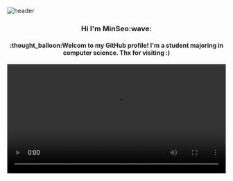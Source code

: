 ![header](https://capsule-render.vercel.app/api?type=waving&color=auto&height=300&section=header&text=minSeo%20Han&fontSize=90)


<div align=center>
  
<h3>Hi I'm MinSeo:wave:</h3>
<h4>:thought_balloon:Welcom to my GitHub profile! I'm a student majoring in computer science. Thx for visiting :) </h4>
  
  <!--움짤-->
<video width=100% loop="" src="![8c7e7f4cb8d0c0470059426a1b59000bee04fbc3](https://user-images.githubusercontent.com/73270553/220181410-30f352c5-044a-4e38-a1ff-58ce1c606724.gif)"/>

  
<h3>:wrench: Tech Stack :wrench:</h3>
<img alt="Java" src ="https://img.shields.io/badge/Java-007396.svg?&style=flat-square&logo=OpenJDK&logoColor=white"/>
<img alt="C" src ="https://img.shields.io/badge/C-A8B9CC.svg?&style=flat-square&logo=C&logoColor=white"/>
<img alt="C++" src ="https://img.shields.io/badge/C++-00599C.svg?&style=flat-square&logo=C%2B%2B&logoColor=white"/>
<img alt="Python" src ="https://img.shields.io/badge/Python-3776AB.svg?&style=flat-square&logo=Python&logoColor=white"/>
<img alt="javascript" src ="https://img.shields.io/badge/JavaScript-F7DF1E.svg?&style=flat-square&logo=JavaScript&logoColor=white"/>
<img alt="HTML5" src ="https://img.shields.io/badge/HTML5-E34F26.svg?&style=flat-square&logo=HTML5&logoColor=white"/>
<img alt="CSS3" src ="https://img.shields.io/badge/CSS3-1572B6.svg?&style=flat-square&logo=CSS3&logoColor=white"/>
<img alt="ORACLE" src ="https://img.shields.io/badge/ORACLE-F80000.svg?&style=flat-square&logo=ORACLE&logoColor=white"/>
<img alt="MySQL" src ="https://img.shields.io/badge/MySQL-4479A1.svg?&style=flat-square&logo=MySQL&logoColor=white"/>
<img alt="Node.js" src ="https://img.shields.io/badge/Node.js-339933.svg?&style=flat-square&logo=Node.js&logoColor=white"/>

<br/><br/>
  
#
<h3>:chart_with_upwards_trend: GitHub Stats :chart_with_upwards_trend:   </h3>
  
<p>
  <img height="150em" src="https://github-readme-stats.vercel.app/api?username=1Min-seo&show_icons=true&include_all_commits=true&theme=aura_dark">
  <img height="150em" src="https://github-readme-stats.vercel.app/api/top-langs/?username=1Min-seo&layout=compact&theme=aura_dark">
</p>

#
  
<h3>:space_invader: BOJ :space_invader:</h3>

[![Solved.ac Profile](http://mazassumnida.wtf/api/v2/generate_badge?boj=readex11)](https://solved.ac/readex11) 


#
<h3>:earth_asia: Find me around the web :earth_asia:</h3>
  
<a href="https://www.instagram.com/1ms_eo/" target="_blank"><img alt="instagram" src ="https://img.shields.io/badge/instagram-E4405F.svg?&style=flat-square&logo=instagram&logoColor=white"/></a>
<a href="https://blog.naver.com/Eyes on" target="_blank"><img alt="Naver" src ="https://img.shields.io/badge/blog-03C75A.svg?&style=flat-square&logo=Naver&logoColor=white"/></a>
<a href="https://github.com/readex11" target="_blank"><img alt="github" src ="https://img.shields.io/badge/github-181717.svg?&style=flat-square&logo=github&logoColor=white"/></a>

</div>
